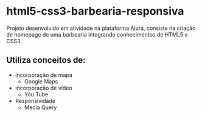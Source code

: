 # html5-css3-barbearia-responsiva
Projeto desenvolvido em atividade na plataforma Alura, consiste na criação de homepage de uma barbearia integrando conhecimentos de HTML5 e CSS3.

## Utiliza conceitos de:

- incorporação de mapa
   - Google Maps
- incorporação de vídeo
   - You Tube
- Responsividade
   - Media Query

